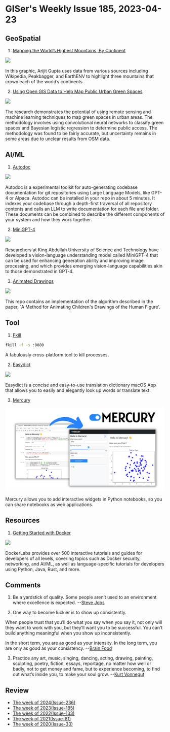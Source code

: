 # GISer's Weekly Issue 185, 2023-04-23

## GeoSpatial

1. [Mapping the World’s Highest Mountains, By Continent](https://www.visualcapitalist.com/cp/mapping-highest-mountains-by-continent/)

![](https://www.visualcapitalist.com/wp-content/uploads/2023/04/Mapping-the-Worlds-Highest-Mountains.jpg)

In this graphic, Arijit Gupta uses data from various sources including Wikipedia, Peakbagger, and EarthENV to highlight three mountains that crown each of the world’s continents.

2. [Using Open GIS Data to Help Map Public Urban Green Spaces](https://www.gislounge.com/mapping-public-urban-green-spaces-open-gis-data/)

![](https://cdn.shortpixel.ai/spai/w_810+q_glossy+ret_img+to_webp/https://www.gislounge.com/wp-content/uploads/2023/04/conceptual-model-mapping-greeen-space-GIS-ijgi-10-00251-g002.png)

The research demonstrates the potential of using remote sensing and machine learning techniques to map green spaces in urban areas. The methodology involves using convolutional neural networks to classify green spaces and Bayesian logistic regression to determine public access. The methodology was found to be fairly accurate, but uncertainty remains in some areas due to unclear results from OSM data.

## AI/ML

1. [Autodoc](https://github.com/context-labs/autodoc)

![](https://raw.githubusercontent.com/context-labs/autodoc/master/assets/index-estimate.png)

Autodoc is a experimental toolkit for auto-generating codebase documentation for git repositories using Large Language Models, like GPT-4 or Alpaca. Autodoc can be installed in your repo in about 5 minutes. It indexes your codebase through a depth-first traversal of all repository contents and calls an LLM to write documentation for each file and folder. These documents can be combined to describe the different components of your system and how they work together.

2. [MiniGPT-4](https://github.com/Vision-CAIR/MiniGPT-4)

![](https://github.com/Vision-CAIR/MiniGPT-4/raw/main/figs/online_demo.png)

Researchers at King Abdullah University of Science and Technology have developed a vision-language understanding model called MiniGPT-4 that can be used for enhancing generation ability and improving image processing, and which provides emerging vision-language capabilities akin to those demonstrated in GPT-4.

3. [Animated Drawings](https://github.com/facebookresearch/AnimatedDrawings)

![](https://user-images.githubusercontent.com/6675724/219223438-2c93f9cb-d4b5-45e9-a433-149ed76affa6.gif)

This repo contains an implementation of the algorithm described in the paper, `A Method for Animating Children's Drawings of the Human Figure'.

## Tool

1. [Fkill](https://github.com/sindresorhus/fkill-cli)

```zsh
fkill -f -s :8080
```

A fabulously cross-platform tool to kill processes.

2. [Easydict](https://github.com/tisfeng/Easydict/blob/main/docs/README_EN.md)

![](https://raw.githubusercontent.com/tisfeng/ImageBed/main/uPic/iShot_2023-01-28_17.40.28-1674901716.png)

Easydict is a concise and easy-to-use translation dictionary macOS App that allows you to easily and elegantly look up words or translate text.

3. [Mercury](https://github.com/mljar/mercury)

![](https://raw.githubusercontent.com/mljar/visual-identity/main/mercury/mercury-og.png)

Mercury allows you to add interactive widgets in Python notebooks, so you can share notebooks as web applications.

## Resources

1. [Getting Started with Docker](https://github.com/collabnix/dockerlabs)

![](https://raw.githubusercontent.com/collabnix/dockerlabs/master/images/dockerlabs.jpeg)

DockerLabs provides over 500 interactive tutorials and guides for developers of all levels, covering topics such as Docker security, networking, and AI/ML, as well as language-specific tutorials for developers using Python, Java, Rust, and more.

## Comments

1.  Be a yardstick of quality. Some people aren’t used to an environment where excellence is expected.
    --[Steve Jobs](https://fs.blog/brain-food/april-23-2023/)

2.  One way to become luckier is to show up consistently.

When people trust that you’ll do what you say when you say it, not only will they want to work with you, but they’ll want you to be successful. You can’t build anything meaningful when you show up inconsistently.

In the short term, you are as good as your intensity. In the long term, you are only as good as your consistency.
--[Brain Food](https://fs.blog/brain-food/april-23-2023/)

3. Practice any art, music, singing, dancing, acting, drawing, painting, sculpting, poetry, fiction, essays, reportage, no matter how well or badly, not to get money and fame, but to experience becoming, to find out what’s inside you, to make your soul grow.
   --[Kurt Vonnegut](https://fs.blog/brain-food/april-23-2023/)

## Review

- [The week of 2024(Issue-236)](../2024/issue-236.md)
- [The week of 2023(Issue-185)](../2023/issue-185.md)
- [The week of 2022(Issue-133)](../2022/issue-133.md)
- [The week of 2021(Issue-81)](../2021/issue-81.md)
- [The week of 2020(Issue-33)](../2020/issue-33.md)
